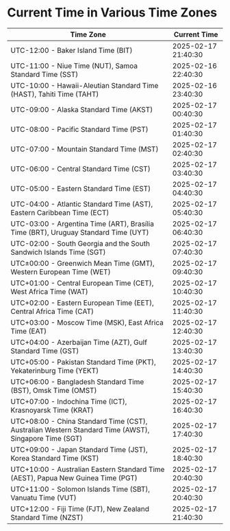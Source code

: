 # Current Time in Various Time Zones

| Time Zone | Current Time |
|-----------|--------------|
| UTC-12:00 - Baker Island Time (BIT) | 2025-02-17 21:40:30 |
| UTC-11:00 - Niue Time (NUT), Samoa Standard Time (SST) | 2025-02-16 22:40:30 |
| UTC-10:00 - Hawaii-Aleutian Standard Time (HAST), Tahiti Time (TAHT) | 2025-02-16 23:40:30 |
| UTC-09:00 - Alaska Standard Time (AKST) | 2025-02-17 00:40:30 |
| UTC-08:00 - Pacific Standard Time (PST) | 2025-02-17 01:40:30 |
| UTC-07:00 - Mountain Standard Time (MST) | 2025-02-17 02:40:30 |
| UTC-06:00 - Central Standard Time (CST) | 2025-02-17 03:40:30 |
| UTC-05:00 - Eastern Standard Time (EST) | 2025-02-17 04:40:30 |
| UTC-04:00 - Atlantic Standard Time (AST), Eastern Caribbean Time (ECT) | 2025-02-17 05:40:30 |
| UTC-03:00 - Argentina Time (ART), Brasília Time (BRT), Uruguay Standard Time (UYT) | 2025-02-17 06:40:30 |
| UTC-02:00 - South Georgia and the South Sandwich Islands Time (SGT) | 2025-02-17 07:40:30 |
| UTC±00:00 - Greenwich Mean Time (GMT), Western European Time (WET) | 2025-02-17 09:40:30 |
| UTC+01:00 - Central European Time (CET), West Africa Time (WAT) | 2025-02-17 10:40:30 |
| UTC+02:00 - Eastern European Time (EET), Central Africa Time (CAT) | 2025-02-17 11:40:30 |
| UTC+03:00 - Moscow Time (MSK), East Africa Time (EAT) | 2025-02-17 12:40:30 |
| UTC+04:00 - Azerbaijan Time (AZT), Gulf Standard Time (GST) | 2025-02-17 13:40:30 |
| UTC+05:00 - Pakistan Standard Time (PKT), Yekaterinburg Time (YEKT) | 2025-02-17 14:40:30 |
| UTC+06:00 - Bangladesh Standard Time (BST), Omsk Time (OMST) | 2025-02-17 15:40:30 |
| UTC+07:00 - Indochina Time (ICT), Krasnoyarsk Time (KRAT) | 2025-02-17 16:40:30 |
| UTC+08:00 - China Standard Time (CST), Australian Western Standard Time (AWST), Singapore Time (SGT) | 2025-02-17 17:40:30 |
| UTC+09:00 - Japan Standard Time (JST), Korea Standard Time (KST) | 2025-02-17 18:40:30 |
| UTC+10:00 - Australian Eastern Standard Time (AEST), Papua New Guinea Time (PGT) | 2025-02-17 20:40:30 |
| UTC+11:00 - Solomon Islands Time (SBT), Vanuatu Time (VUT) | 2025-02-17 20:40:30 |
| UTC+12:00 - Fiji Time (FJT), New Zealand Standard Time (NZST) | 2025-02-17 21:40:30 |
